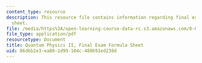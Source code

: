 ```yaml
---
content_type: resource
description: This resource file contains information regarding final exam formula
  sheet.
file: /media/https%3A/open-learning-course-data-rc.s3.amazonaws.com/8-05-quantum-physics-ii-fall-2013/86dbb2e3ea801d99104c488691ed238d_MIT8_05F13_exam_form_2013.pdf
file_type: application/pdf
resourcetype: Document
title: Quantum Physics II, Final Exam Formula Sheet
uid: 86dbb2e3-ea80-1d99-104c-488691ed238d
---
```

